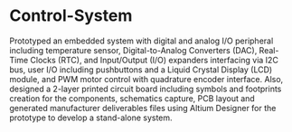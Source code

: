 # Control-System
Prototyped an embedded system with digital and analog I/O peripheral including temperature sensor, Digital-to-Analog Converters (DAC), Real-Time Clocks (RTC), and Input/Output (I/O) expanders interfacing via I2C bus, user I/O including pushbuttons and a Liquid Crystal Display (LCD) module, and PWM motor control with quadrature encoder interface. Also, designed a 2-layer printed circuit board including symbols and footprints creation for the components, schematics capture, PCB layout and generated manufacturer deliverables files using Altium Designer for the prototype to develop a stand-alone system.
